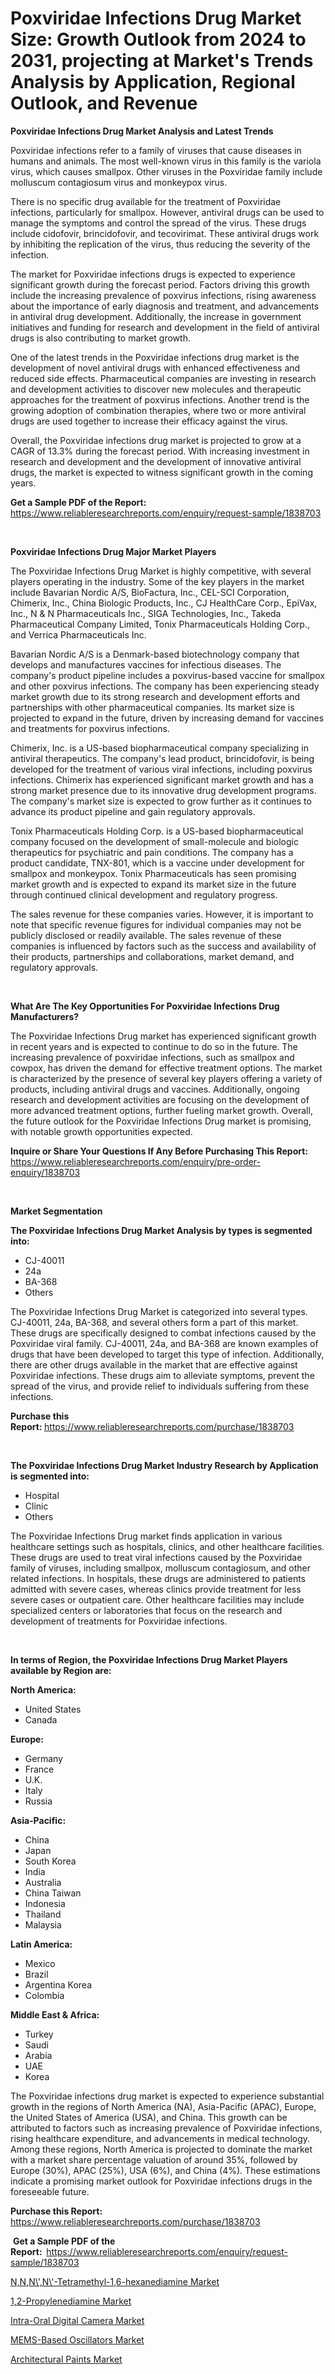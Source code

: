<p><h1>Poxviridae Infections Drug Market Size: Growth Outlook from 2024 to 2031, projecting at Market's Trends Analysis by Application, Regional Outlook, and Revenue</h1></p><p><strong>Poxviridae Infections Drug Market Analysis and Latest Trends</strong></p>
<p><p>Poxviridae infections refer to a family of viruses that cause diseases in humans and animals. The most well-known virus in this family is the variola virus, which causes smallpox. Other viruses in the Poxviridae family include molluscum contagiosum virus and monkeypox virus.</p><p>There is no specific drug available for the treatment of Poxviridae infections, particularly for smallpox. However, antiviral drugs can be used to manage the symptoms and control the spread of the virus. These drugs include cidofovir, brincidofovir, and tecovirimat. These antiviral drugs work by inhibiting the replication of the virus, thus reducing the severity of the infection.</p><p>The market for Poxviridae infections drugs is expected to experience significant growth during the forecast period. Factors driving this growth include the increasing prevalence of poxvirus infections, rising awareness about the importance of early diagnosis and treatment, and advancements in antiviral drug development. Additionally, the increase in government initiatives and funding for research and development in the field of antiviral drugs is also contributing to market growth.</p><p>One of the latest trends in the Poxviridae infections drug market is the development of novel antiviral drugs with enhanced effectiveness and reduced side effects. Pharmaceutical companies are investing in research and development activities to discover new molecules and therapeutic approaches for the treatment of poxvirus infections. Another trend is the growing adoption of combination therapies, where two or more antiviral drugs are used together to increase their efficacy against the virus.</p><p>Overall, the Poxviridae infections drug market is projected to grow at a CAGR of 13.3% during the forecast period. With increasing investment in research and development and the development of innovative antiviral drugs, the market is expected to witness significant growth in the coming years.</p></p>
<p><strong>Get a Sample PDF of the Report:&nbsp;</strong> <a href="https://www.reliableresearchreports.com/enquiry/request-sample/1838703">https://www.reliableresearchreports.com/enquiry/request-sample/1838703</a></p>
<p>&nbsp;</p>
<p><strong>Poxviridae Infections Drug Major Market Players</strong></p>
<p><p>The Poxviridae Infections Drug Market is highly competitive, with several players operating in the industry. Some of the key players in the market include Bavarian Nordic A/S, BioFactura, Inc., CEL-SCI Corporation, Chimerix, Inc., China Biologic Products, Inc., CJ HealthCare Corp., EpiVax, Inc., N & N Pharmaceuticals Inc., SIGA Technologies, Inc., Takeda Pharmaceutical Company Limited, Tonix Pharmaceuticals Holding Corp., and Verrica Pharmaceuticals Inc.</p><p>Bavarian Nordic A/S is a Denmark-based biotechnology company that develops and manufactures vaccines for infectious diseases. The company's product pipeline includes a poxvirus-based vaccine for smallpox and other poxvirus infections. The company has been experiencing steady market growth due to its strong research and development efforts and partnerships with other pharmaceutical companies. Its market size is projected to expand in the future, driven by increasing demand for vaccines and treatments for poxvirus infections.</p><p>Chimerix, Inc. is a US-based biopharmaceutical company specializing in antiviral therapeutics. The company's lead product, brincidofovir, is being developed for the treatment of various viral infections, including poxvirus infections. Chimerix has experienced significant market growth and has a strong market presence due to its innovative drug development programs. The company's market size is expected to grow further as it continues to advance its product pipeline and gain regulatory approvals.</p><p>Tonix Pharmaceuticals Holding Corp. is a US-based biopharmaceutical company focused on the development of small-molecule and biologic therapeutics for psychiatric and pain conditions. The company has a product candidate, TNX-801, which is a vaccine under development for smallpox and monkeypox. Tonix Pharmaceuticals has seen promising market growth and is expected to expand its market size in the future through continued clinical development and regulatory progress.</p><p>The sales revenue for these companies varies. However, it is important to note that specific revenue figures for individual companies may not be publicly disclosed or readily available. The sales revenue of these companies is influenced by factors such as the success and availability of their products, partnerships and collaborations, market demand, and regulatory approvals.</p></p>
<p>&nbsp;</p>
<p><strong>What Are The Key Opportunities For Poxviridae Infections Drug Manufacturers?</strong></p>
<p><p>The Poxviridae Infections Drug market has experienced significant growth in recent years and is expected to continue to do so in the future. The increasing prevalence of poxviridae infections, such as smallpox and cowpox, has driven the demand for effective treatment options. The market is characterized by the presence of several key players offering a variety of products, including antiviral drugs and vaccines. Additionally, ongoing research and development activities are focusing on the development of more advanced treatment options, further fueling market growth. Overall, the future outlook for the Poxviridae Infections Drug market is promising, with notable growth opportunities expected.</p></p>
<p><strong>Inquire or Share Your Questions If Any Before Purchasing This Report:</strong> <a href="https://www.reliableresearchreports.com/enquiry/pre-order-enquiry/1838703">https://www.reliableresearchreports.com/enquiry/pre-order-enquiry/1838703</a></p>
<p>&nbsp;</p>
<p><strong>Market Segmentation</strong></p>
<p><strong>The Poxviridae Infections Drug Market Analysis by types is segmented into:</strong></p>
<p><ul><li>CJ-40011</li><li>24a</li><li>BA-368</li><li>Others</li></ul></p>
<p><p>The Poxviridae Infections Drug Market is categorized into several types. CJ-40011, 24a, BA-368, and several others form a part of this market. These drugs are specifically designed to combat infections caused by the Poxviridae viral family. CJ-40011, 24a, and BA-368 are known examples of drugs that have been developed to target this type of infection. Additionally, there are other drugs available in the market that are effective against Poxviridae infections. These drugs aim to alleviate symptoms, prevent the spread of the virus, and provide relief to individuals suffering from these infections.</p></p>
<p><strong>Purchase this Report:&nbsp;</strong><a href="https://www.reliableresearchreports.com/purchase/1838703">https://www.reliableresearchreports.com/purchase/1838703</a></p>
<p>&nbsp;</p>
<p><strong>The Poxviridae Infections Drug Market Industry Research by Application is segmented into:</strong></p>
<p><ul><li>Hospital</li><li>Clinic</li><li>Others</li></ul></p>
<p><p>The Poxviridae Infections Drug market finds application in various healthcare settings such as hospitals, clinics, and other healthcare facilities. These drugs are used to treat viral infections caused by the Poxviridae family of viruses, including smallpox, molluscum contagiosum, and other related infections. In hospitals, these drugs are administered to patients admitted with severe cases, whereas clinics provide treatment for less severe cases or outpatient care. Other healthcare facilities may include specialized centers or laboratories that focus on the research and development of treatments for Poxviridae infections.</p></p>
<p>&nbsp;</p>
<p><strong>In terms of Region, the Poxviridae Infections Drug Market Players available by Region are:</strong></p>
<p>
    <p> <strong> North America: </strong>
        <ul>
            <li>United States</li>
            <li>Canada</li>
        </ul>
        </p> 
    <p> <strong> Europe: </strong>
        <ul>
            <li>Germany</li>
            <li>France</li>
            <li>U.K.</li>
            <li>Italy</li>
            <li>Russia</li>
        </ul>
        </p> 
    <p> <strong> Asia-Pacific: </strong>
        <ul>
            <li>China</li>
            <li>Japan</li>
            <li>South Korea</li>
            <li>India</li>
            <li>Australia</li>
            <li>China Taiwan</li>
            <li>Indonesia</li>
            <li>Thailand</li>
            <li>Malaysia</li>
        </ul>
        </p> 
    <p> <strong> Latin America: </strong>
        <ul>
            <li>Mexico</li>
            <li>Brazil</li>
            <li>Argentina Korea</li>
            <li>Colombia</li>
        </ul>
        </p> 
    <p> <strong> Middle East & Africa: </strong>
        <ul>
            <li>Turkey</li>
            <li>Saudi</li>
            <li>Arabia</li>
            <li>UAE</li>
            <li>Korea</li>
        </ul>
    </p>
    </p>
<p><p>The Poxviridae infections drug market is expected to experience substantial growth in the regions of North America (NA), Asia-Pacific (APAC), Europe, the United States of America (USA), and China. This growth can be attributed to factors such as increasing prevalence of Poxviridae infections, rising healthcare expenditure, and advancements in medical technology. Among these regions, North America is projected to dominate the market with a market share percentage valuation of around 35%, followed by Europe (30%), APAC (25%), USA (6%), and China (4%). These estimations indicate a promising market outlook for Poxviridae infections drugs in the foreseeable future.</p></p>
<p><strong>Purchase this Report: </strong><a href="https://www.reliableresearchreports.com/purchase/1838703">https://www.reliableresearchreports.com/purchase/1838703</a></p>
<p>&nbsp;<strong>Get a Sample PDF of the Report:&nbsp;&nbsp;</strong><a href="https://www.reliableresearchreports.com/enquiry/request-sample/1838703">https://www.reliableresearchreports.com/enquiry/request-sample/1838703</a></p>
<p><strong></strong></p>
<p><p><a href="https://medium.com/@waltercruz6g/n-n-n-n-tetramethyl-1-6-hexanediamine-market-competitive-analysis-market-trends-and-forecast-3c2a1140759e">N,N,N\',N\'-Tetramethyl-1,6-hexanediamine Market</a></p><p><a href="https://medium.com/@yvettelesch/1-2-propylenediamine-market-research-report-its-history-and-forecast-2024-to-2031-6915f842b41a">1,2-Propylenediamine Market</a></p><p><a href="https://medium.com/@waltercruz6g/intra-oral-digital-camera-market-size-market-outlook-and-market-forecast-2024-to-2031-6fb978df2b68">Intra-Oral Digital Camera Market</a></p><p><a href="https://medium.com/@waltercruz6g/mems-based-oscillators-market-size-cagr-trends-2024-2030-219f6a3c9e1d">MEMS-Based Oscillators Market</a></p><p><a href="https://medium.com/@waltercruz6g/architectural-paints-market-furnishes-information-on-market-share-market-trends-and-market-growth-f8aa34bf0ce4">Architectural Paints Market</a></p></p>